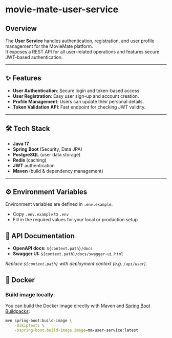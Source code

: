 # movie-mate-user-service

## Overview

The **User Service** handles authentication, registration, and user profile management for the MovieMate platform.  
It exposes a REST API for all user-related operations and features secure JWT-based authentication.

---

## ✨ Features

- **User Authentication**: Secure login and token-based access.
- **User Registration**: Easy user sign-up and account creation.
- **Profile Management**: Users can update their personal details.
- **Token Validation API**: Fast endpoint for checking JWT validity.

---

## 🛠 Tech Stack

- **Java 17**
- **Spring Boot** (Security, Data JPA)
- **PostgreSQL** (user data storage)
- **Redis** (caching)
- **JWT** authentication
- **Maven** (build & dependency management)

---

## ⚙️ Environment Variables

Environment variables are defined in `.env.example`.

- Copy `.env.example` to `.env`
- Fill in the required values for your local or production setup

## 📄 API Documentation

- **OpenAPI docs:** `${context.path}/docs`
- **Swagger UI:** `${context.path}/docs/swagger-ui.html`

_Replace `${context.path}` with deployment context (e.g. `/api/user`)._

## 🐳 Docker

### **Build image locally:**

You can build the Docker image directly with Maven
and [Spring Boot Buildpacks](https://docs.spring.io/spring-boot/docs/current/maven-plugin/reference/html/#build-image):


```bash
mvn spring-boot:build-image \
    -DskipTests \
    -Dspring-boot.build-image.image=mm-user-service:latest
